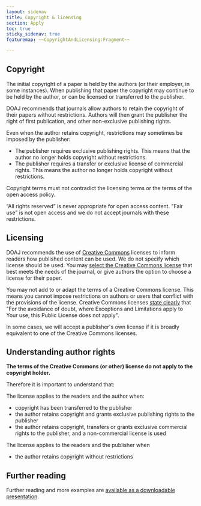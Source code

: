 ```yaml
---
layout: sidenav
title: Copyright & licensing
section: Apply
toc: true
sticky_sidenav: true
featuremap: ~~CopyrightAndLicensing:Fragment~~

---
```


## Copyright

The initial copyright of a paper is held by the authors (or their employer, in some instances). When publishing that paper the copyright may continue to be held by the author, or can be licensed or transferred to the publisher.

DOAJ recommends that journals allow authors to retain the copyright of their papers without restrictions. Authors will then grant the publisher the right of first publication, and other non-exclusive publishing rights.

Even when the author retains copyright, restrictions may sometimes be imposed by the publisher:

 - The publisher requires exclusive publishing rights. This means that the author no longer holds copyright without restrictions.
 - The publisher requires a transfer or exclusive license of commercial rights. This means the author no longer holds copyright without restrictions.

Copyright terms must not contradict the licensing terms or the terms of the open access policy.

“All rights reserved” is never appropriate for open access content. "Fair use" is not open access and we do not accept journals with these restrictions. 

## Licensing

DOAJ recommends the use of [Creative Commons](https://creativecommons.org/share-your-work/) licenses to inform readers how published content can be used. We do not specify which license should be used. You may [select the Creative Commons license](https://creativecommons.org/choose/) that best meets the needs of the journal, or give authors the option to choose a license for their paper. 

You may not add to or adapt the terms of a Creative Commons license. This means you cannot impose restrictions on authors or users that conflict with the provisions of the license. Creative Commons licenses [state clearly](https://creativecommons.org/licenses/by-sa/4.0/legalcode) that "For the avoidance of doubt, where Exceptions and Limitations apply to Your use, this Public License does not apply".

In some cases, we will accept a publisher's own license if it is broadly equivalent to one of the Creative Commons licenses.

## Understanding author rights

**The terms of the Creative Commons (or other) license do not apply to the copyright holder.**

Therefore it is important to understand that:

The license applies to the readers and the author when:

- copyright has been transferred to the publisher
- the author retains copyright and grants exclusive publishing rights to the publisher
- the author retains copyright, transfers or grants exclusive commercial rights to the publisher, and a non-commercial license is used

The license applies to the readers and the publisher when

- the author retains copyright without restrictions

## Further reading

Further reading and more examples are [available as a downloadable presentation](https://drive.google.com/drive/folders/190BgMV0ImGk-gUpHu5ai_R-uvO8NDAB8?usp=sharing).
